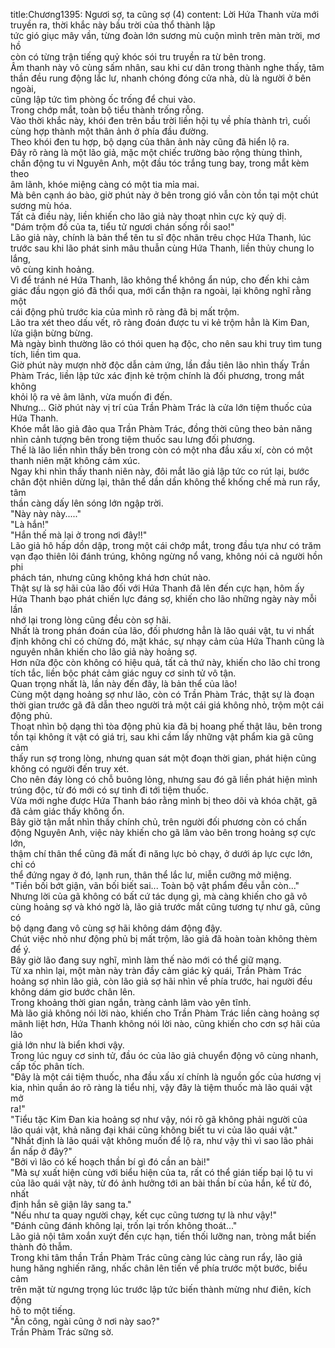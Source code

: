 title:Chương1395: Ngươi sợ, ta cũng sợ (4)
content:
Lời Hứa Thanh vừa mới truyền ra, thời khắc này bầu trời của thổ thành lập<br>tức gió giục mây vần, từng đoàn lớn sương mù cuộn mình trên màn trời, mơ hồ<br>còn có từng trận tiếng quỷ khóc sói tru truyền ra từ bên trong.<br>Âm thanh này vô cùng sấm nhân, sau khi cư dân trong thành nghe thấy, tâm<br>thần đều rung động lắc lư, nhanh chóng đóng cửa nhà, dù là người ở bên ngoài,<br>cũng lập tức tìm phòng ốc trống để chui vào.<br>Trong chớp mắt, toàn bộ tiểu thành trống rỗng.<br>Vào thời khắc này, khói đen trên bầu trời liền hội tụ về phía thành trì, cuối<br>cùng hợp thành một thân ảnh ở phía đầu đường.<br>Theo khói đen tu hợp, bộ dạng của thân ảnh này cũng đã hiển lộ ra.<br>Đây rõ ràng là một lão giả, mặc một chiếc trường bào rộng thùng thình,<br>chấn động tu vi Nguyên Anh, một đầu tóc trắng tung bay, trong mắt kèm theo<br>âm lãnh, khóe miệng càng có một tia mỉa mai.<br>Mà bên cạnh áo bào, giờ phút này ở bên trong gió vẫn còn tồn tại một chút<br>sương mù hóa.<br>Tất cả điều này, liền khiến cho lão giả này thoạt nhìn cực kỳ quỷ dị.<br>"Dám trộm đồ của ta, tiểu tử ngươi chán sống rồi sao!"<br>Lão giả này, chính là bản thể tên tu sĩ độc nhãn trêu chọc Hứa Thanh, lúc<br>trước sau khi lão phát sinh mâu thuẫn cùng Hứa Thanh, liền thủy chung lo lắng,<br>vô cùng kinh hoảng.<br>Vì để tránh né Hứa Thanh, lão không thể không ẩn núp, cho đến khi cảm<br>giác đầu ngọn gió đã thổi qua, mới cẩn thận ra ngoài, lại không nghĩ rằng một<br>cái động phủ trước kia của mình rõ ràng đã bị mất trộm.<br>Lão tra xét theo dấu vết, rõ ràng đoán được tu vi kẻ trộm hẳn là Kim Đan,<br>lửa giận bừng bừng.<br>Mà ngày bình thường lão có thói quen hạ độc, cho nên sau khi truy tìm tung<br>tích, liền tìm qua.<br>Giờ phút này mượn nhờ độc dẫn cảm ứng, lần đầu tiên lão nhìn thấy Trần<br>Phàm Trác, liền lập tức xác định kẻ trộm chính là đối phương, trong mắt không<br>khỏi lộ ra vẻ âm lãnh, vừa muốn đi đến.<br>Nhưng... Giờ phút này vị trí của Trần Phàm Trác là cửa lớn tiệm thuốc của<br>Hứa Thanh.<br>Khóe mắt lão giả đảo qua Trần Phàm Trác, đồng thời cũng theo bản năng<br>nhìn cảnh tượng bên trong tiệm thuốc sau lưng đối phương.<br>Thế là lão liền nhìn thấy bên trong còn có một nha đầu xấu xí, còn có một<br>thanh niên mặt không cảm xúc.<br>Ngay khi nhìn thấy thanh niên này, đôi mắt lão giả lập tức co rút lại, bước<br>chân đột nhiên dừng lại, thân thể dần dần không thể khống chế mà run rẩy, tâm<br>thần càng dấy lên sóng lớn ngập trời.<br>"Này này này....."<br>"Là hắn!"<br>"Hắn thế mà lại ở trong nơi đây!!"<br>Lão giả hô hấp dồn dập, trong một cái chớp mắt, trong đầu tựa như có trăm<br>vạn đạo thiên lôi đánh trúng, không ngừng nổ vang, không nói cả người hồn phi<br>phách tán, nhưng cũng không khá hơn chút nào.<br>Thật sự là sợ hãi của lão đối với Hứa Thanh đã lên đến cực hạn, hôm ấy<br>Hứa Thanh bạo phát chiến lực đáng sợ, khiến cho lão những ngày này mỗi lần<br>nhớ lại trong lòng cũng đều còn sợ hãi.<br>Nhất là trong phán đoán của lão, đối phương hẳn là lão quái vật, tu vi nhất<br>định không chỉ có chừng đó, mặt khác, sự nhạy cảm của Hứa Thanh cũng là<br>nguyên nhân khiến cho lão giả này hoảng sợ.<br>Hơn nữa độc còn không có hiệu quả, tất cả thứ này, khiến cho lão chỉ trong<br>tích tắc, liền bộc phát cảm giác nguy cơ sinh tử vô tận.<br>Quan trọng nhất là, lần này đến đây, là bản thể của lão!<br>Cùng một dạng hoảng sợ như lão, còn có Trần Phàm Trác, thật sự là đoạn<br>thời gian trước gã đã dẫn theo người trả một cái giá không nhỏ, trộm một cái<br>động phủ.<br>Thoạt nhìn bộ dạng thì tòa động phủ kia đã bị hoang phế thật lâu, bên trong<br>tồn tại không ít vật có giá trị, sau khi cầm lấy những vật phẩm kia gã cũng cảm<br>thấy run sợ trong lòng, nhưng quan sát một đoạn thời gian, phát hiện cũng<br>không có người đến truy xét.<br>Cho nên đáy lòng có chỗ buông lỏng, nhưng sau đó gã liền phát hiện mình<br>trúng độc, từ đó mới có sự tình đi tới tiệm thuốc.<br>Vừa mới nghe được Hứa Thanh báo rằng mình bị theo dõi và khóa chặt, gã<br>đã cảm giác thấy không ổn.<br>Bây giờ tận mắt nhìn thấy chính chủ, trên người đối phương còn có chấn<br>động Nguyên Anh, việc này khiến cho gã lâm vào bên trong hoảng sợ cực lớn,<br>thậm chí thân thể cũng đã mất đi năng lực bỏ chạy, ở dưới áp lực cực lớn, chỉ có<br>thể đứng ngay ở đó, lạnh run, thân thể lắc lư, miễn cưỡng mở miệng.<br>"Tiền bối bớt giận, vãn bối biết sai... Toàn bộ vật phẩm đều vẫn còn..."<br>Nhưng lời của gã không có bất cứ tác dụng gì, mà càng khiến cho gã vô<br>cùng hoảng sợ và khó ngờ là, lão giả trước mắt cũng tương tự như gã, cũng có<br>bộ dạng đang vô cùng sợ hãi không dám động đậy.<br>Chút việc nhỏ như động phủ bị mất trộm, lão giả đã hoàn toàn không thèm<br>để ý.<br>Bây giờ lão đang suy nghĩ, mình làm thế nào mới có thể giữ mạng.<br>Từ xa nhìn lại, một màn này tràn đầy cảm giác kỳ quái, Trần Phàm Trác<br>hoảng sợ nhìn lão giả, còn lão giả sợ hãi nhìn về phía trước, hai người đều<br>không dám giơ bước chân lên.<br>Trong khoảng thời gian ngắn, tràng cảnh lâm vào yên tĩnh.<br>Mà lão giả không nói lời nào, khiến cho Trần Phàm Trác liền càng hoảng sợ<br>mãnh liệt hơn, Hứa Thanh không nói lời nào, cũng khiến cho cơn sợ hãi của lão<br>giả lớn như là biển khơi vậy.<br>Trong lúc nguy cơ sinh tử, đầu óc của lão giả chuyển động vô cùng nhanh,<br>cấp tốc phân tích.<br>"Đây là một cái tiệm thuốc, nha đầu xấu xí chính là nguồn gốc của hương vị<br>kia, nhìn quần áo rõ ràng là tiểu nhị, vậy đây là tiệm thuốc mà lão quái vật mở<br>ra!"<br>"Tiểu tặc Kim Đan kia hoảng sợ như vậy, nói rõ gã không phải người của<br>lão quái vật, khả năng đại khái cũng không biết tu vi của lão quái vật."<br>"Nhất định là lão quái vật không muốn để lộ ra, như vậy thì vì sao lão phải<br>ẩn nấp ở đây?"<br>"Bởi vì lão có kế hoạch thần bí gì đó cần an bài!"<br>"Mà sự xuất hiện cùng với biểu hiện của ta, rất có thể gián tiếp bại lộ tu vi<br>của lão quái vật này, từ đó ảnh hưởng tới an bài thần bí của hắn, kể từ đó, nhất<br>định hắn sẽ giận lây sang ta."<br>"Nếu như ta quay người chạy, kết cục cũng tương tự là như vậy!"<br>"Đánh cũng đánh không lại, trốn lại trốn không thoát..."<br>Lão giả nội tâm xoắn xuýt đến cực hạn, tiến thối lưỡng nan, tròng mắt biến<br>thành đỏ thẫm.<br>Trong khi tâm thần Trần Phàm Trác cũng càng lúc càng run rẩy, lão giả<br>hung hăng nghiến răng, nhấc chân lên tiến về phía trước một bước, biểu cảm<br>trên mặt từ ngưng trọng lúc trước lập tức biến thành mừng như điên, kích động<br>hô to một tiếng.<br>"Ân công, ngài cũng ở nơi này sao?"<br>Trần Phàm Trác sững sờ.